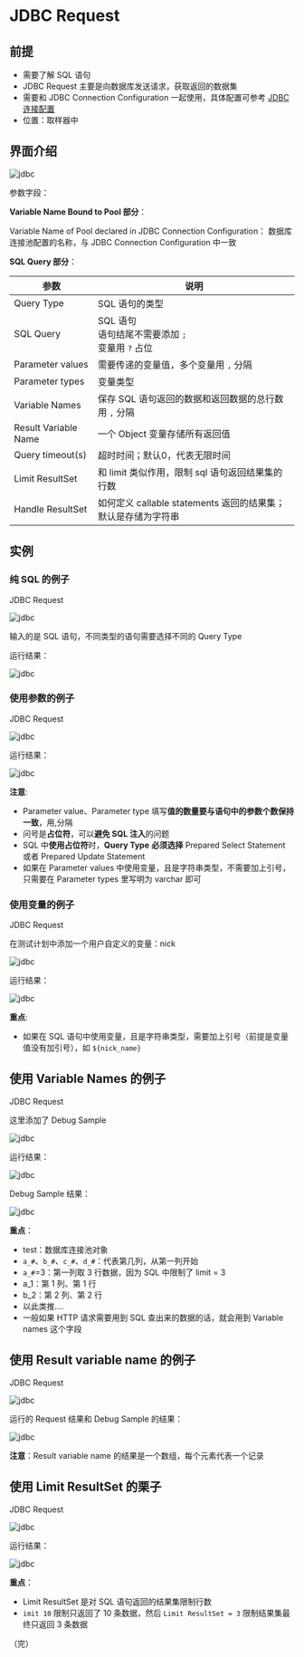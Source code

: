 # JDBC Request

## 前提

+ 需要了解 SQL 语句
+ JDBC Request 主要是向数据库发送请求，获取返回的数据集
+ 需要和 JDBC  Connection Configuration 一起使用，具体配置可参考 [JDBC 连接配置](test/tools/Jmeter/JDBC连接配置)
+ 位置：取样器中

## 界面介绍

![jdbc](./images/jdbc7.png)

参数字段：

**Variable Name Bound to Pool 部分**：

Variable Name of Pool declared in JDBC Connection Configuration： 数据库连接池配置的名称，与 JDBC Connection Configuration 中一致

**SQL Query 部分**：

| 参数                 | 说明                                                         |
| -------------------- | ------------------------------------------------------------ |
| Query Type           | SQL 语句的类型                                               |
| SQL Query            | SQL 语句<br />语句结尾不需要添加 `;`<br />变量用 `?` 占位    |
| Parameter values     | 需要传递的变量值，多个变量用 `,` 分隔                        |
| Parameter types      | 变量类型                                                     |
| Variable Names       | 保存 SQL 语句返回的数据和返回数据的总行数<br />用 `,` 分隔   |
| Result Variable Name | 一个 Object 变量存储所有返回值                               |
| Query timeout(s)     | 超时时间；默认0，代表无限时间                                |
| Limit ResultSet      | 和 limit 类似作用，限制 sql 语句返回结果集的行数             |
| Handle ResultSet     | 如何定义 callable statements 返回的结果集；默认是存储为字符串 |

## 实例

### 纯 SQL 的例子

JDBC  Request

![jdbc](./images/jdbc8.png)

输入的是 SQL 语句，不同类型的语句需要选择不同的 Query Type

运行结果：

![jdbc](./images/jdbc9.png)

### 使用参数的例子

JDBC Request

![jdbc](./images/jdbc10.png)

运行结果：

![jdbc](./images/jdbc11.png)

**注意**:

+ Parameter value、Parameter type 填写**值的数量要与语句中的参数个数保持一致**，用,分隔
+ 问号是**占位符**，可以**避免 SQL 注入**的问题
+ SQL 中**使用占位符**时，**Query Type** **必须选择** Prepared Select Statement 或者 Prepared Update Statement 
+ 如果在 Parameter values 中使用变量，且是字符串类型，不需要加上引号，只需要在 Parameter types 里写明为 varchar 即可

### 使用变量的例子

JDBC Request

在测试计划中添加一个用户自定义的变量：nick

![jdbc](./images/jdbc12.png)

运行结果：

![jdbc](./images/jdbc11.png)

**重点**:

- 如果在 SQL 语句中使用变量，且是字符串类型，需要加上引号（前提是变量值没有加引号），如 `${nick_name}`

## 使用 Variable Names 的例子

JDBC Request

这里添加了 Debug Sample

![jdbc](./images/jdbc14.png)

运行结果：

![jdbc](./images/jdbc13.png)

Debug Sample 结果：

![jdbc](./images/jdbc15.png)

**重点**：

- test：数据库连接池对象
- `a_#`、`b_#`、`c_#`、`d_#`：代表第几列，从第一列开始
- `a_#`=3：第一列取 3 行数据，因为 SQL 中限制了 limit = 3
- a_1：第 1 列、第 1 行
- b_2：第 2 列、第 2 行
- 以此类推....
- 一般如果 HTTP 请求需要用到 SQL 查出来的数据的话，就会用到 Variable names 这个字段

## 使用 Result variable name 的例子

JDBC Request

![jdbc](./images/jdbc16.png)

运行的 Request 结果和 Debug Sample 的结果：

![jdbc](./images/jdbc17.png)

**注意**：Result variable name 的结果是一个数组，每个元素代表一个记录

## 使用 Limit ResultSet 的栗子

JDBC Request

![jdbc](./images/jdbc18.png)

运行结果：

![jdbc](./images/jdbc13.png)

**重点**：

+ Limit ResultSet 是对 SQL 语句返回的结果集限制行数
+ `imit 10` 限制只返回了 10 条数据，然后 `Limit ResultSet = 3` 限制结果集最终只返回 3 条数据

（完）